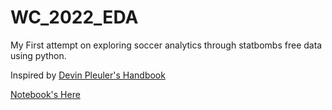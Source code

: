 # WC_2022_EDA

My First attempt on exploring soccer analytics through statbombs free data using python. 

Inspired by [Devin Pleuler's Handbook](https://github.com/devinpleuler/analytics-handbook.git)

[Notebook's Here](https://github.com/dsprabowo/WC_2022_EDA/blob/main/WC%202022%20EDA.ipynb)
